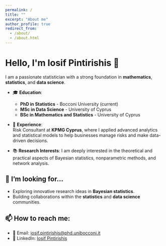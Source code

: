 ```yaml
---
permalink: /
title: ""
excerpt: "About me"
author_profile: true
redirect_from: 
  - /about/
  - /about.html
---
```


# Hello, I'm Iosif Pintirishis 👋

I am a passionate statistician with a strong foundation in **mathematics**, **statistics**, and **data science**. 

- 🎓 **Education**:
  - **PhD in Statistics** - Bocconi University (current)
  - **MSc in Data Science** - University of Cyprus
  - **BSc in Mathematics and Statistics** - University of Cyprus


- 💼 **Experience**:  
  Risk Consultant at **KPMG Cyprus**, where I applied advanced analytics and statistical models to help businesses manage risks and make data-driven decisions.

- 📚 **Research Interests**:
  I am deeply interested in the theoretical and practical aspects of Bayesian statistics, nonparametric methods, and network analysis.

## 🤔 I’m looking for...
- Exploring innovative research ideas in **Bayesian statistics**.
- Building collaborations within the **statistics** and **data science** communities.


## 📫 How to reach me:
- 📧 Email: [iosif.pintirishis@phd.unibocconi.it](iosif.pintirishis@phd.unibocconi.it)
- 💼 LinkedIn: [Iosif Pintirishis](https://www.linkedin.com/in/iosif-pintirishis-a69387244/)




